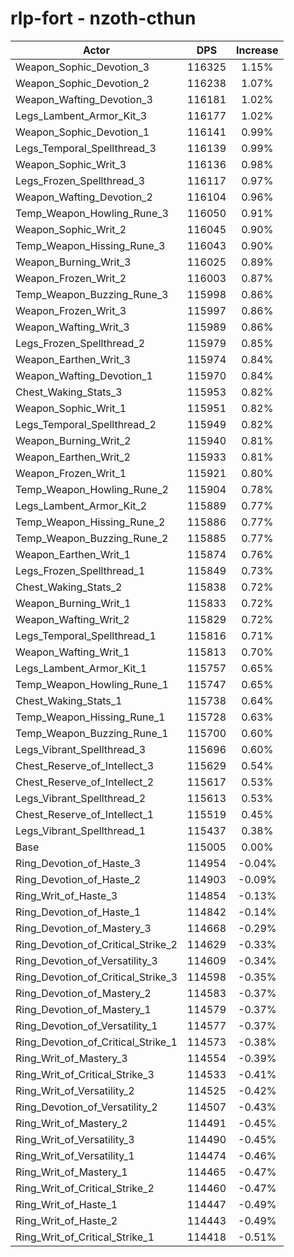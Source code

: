 # rlp-fort - nzoth-cthun
| Actor | DPS | Increase |
|---|:---:|:---:|
|Weapon_Sophic_Devotion_3|116325|1.15%|
|Weapon_Sophic_Devotion_2|116238|1.07%|
|Weapon_Wafting_Devotion_3|116181|1.02%|
|Legs_Lambent_Armor_Kit_3|116177|1.02%|
|Weapon_Sophic_Devotion_1|116141|0.99%|
|Legs_Temporal_Spellthread_3|116139|0.99%|
|Weapon_Sophic_Writ_3|116136|0.98%|
|Legs_Frozen_Spellthread_3|116117|0.97%|
|Weapon_Wafting_Devotion_2|116104|0.96%|
|Temp_Weapon_Howling_Rune_3|116050|0.91%|
|Weapon_Sophic_Writ_2|116045|0.90%|
|Temp_Weapon_Hissing_Rune_3|116043|0.90%|
|Weapon_Burning_Writ_3|116025|0.89%|
|Weapon_Frozen_Writ_2|116003|0.87%|
|Temp_Weapon_Buzzing_Rune_3|115998|0.86%|
|Weapon_Frozen_Writ_3|115997|0.86%|
|Weapon_Wafting_Writ_3|115989|0.86%|
|Legs_Frozen_Spellthread_2|115979|0.85%|
|Weapon_Earthen_Writ_3|115974|0.84%|
|Weapon_Wafting_Devotion_1|115970|0.84%|
|Chest_Waking_Stats_3|115953|0.82%|
|Weapon_Sophic_Writ_1|115951|0.82%|
|Legs_Temporal_Spellthread_2|115949|0.82%|
|Weapon_Burning_Writ_2|115940|0.81%|
|Weapon_Earthen_Writ_2|115933|0.81%|
|Weapon_Frozen_Writ_1|115921|0.80%|
|Temp_Weapon_Howling_Rune_2|115904|0.78%|
|Legs_Lambent_Armor_Kit_2|115889|0.77%|
|Temp_Weapon_Hissing_Rune_2|115886|0.77%|
|Temp_Weapon_Buzzing_Rune_2|115885|0.77%|
|Weapon_Earthen_Writ_1|115874|0.76%|
|Legs_Frozen_Spellthread_1|115849|0.73%|
|Chest_Waking_Stats_2|115838|0.72%|
|Weapon_Burning_Writ_1|115833|0.72%|
|Weapon_Wafting_Writ_2|115829|0.72%|
|Legs_Temporal_Spellthread_1|115816|0.71%|
|Weapon_Wafting_Writ_1|115813|0.70%|
|Legs_Lambent_Armor_Kit_1|115757|0.65%|
|Temp_Weapon_Howling_Rune_1|115747|0.65%|
|Chest_Waking_Stats_1|115738|0.64%|
|Temp_Weapon_Hissing_Rune_1|115728|0.63%|
|Temp_Weapon_Buzzing_Rune_1|115700|0.60%|
|Legs_Vibrant_Spellthread_3|115696|0.60%|
|Chest_Reserve_of_Intellect_3|115629|0.54%|
|Chest_Reserve_of_Intellect_2|115617|0.53%|
|Legs_Vibrant_Spellthread_2|115613|0.53%|
|Chest_Reserve_of_Intellect_1|115519|0.45%|
|Legs_Vibrant_Spellthread_1|115437|0.38%|
|Base|115005|0.00%|
|Ring_Devotion_of_Haste_3|114954|-0.04%|
|Ring_Devotion_of_Haste_2|114903|-0.09%|
|Ring_Writ_of_Haste_3|114854|-0.13%|
|Ring_Devotion_of_Haste_1|114842|-0.14%|
|Ring_Devotion_of_Mastery_3|114668|-0.29%|
|Ring_Devotion_of_Critical_Strike_2|114629|-0.33%|
|Ring_Devotion_of_Versatility_3|114609|-0.34%|
|Ring_Devotion_of_Critical_Strike_3|114598|-0.35%|
|Ring_Devotion_of_Mastery_2|114583|-0.37%|
|Ring_Devotion_of_Mastery_1|114579|-0.37%|
|Ring_Devotion_of_Versatility_1|114577|-0.37%|
|Ring_Devotion_of_Critical_Strike_1|114573|-0.38%|
|Ring_Writ_of_Mastery_3|114554|-0.39%|
|Ring_Writ_of_Critical_Strike_3|114533|-0.41%|
|Ring_Writ_of_Versatility_2|114525|-0.42%|
|Ring_Devotion_of_Versatility_2|114507|-0.43%|
|Ring_Writ_of_Mastery_2|114491|-0.45%|
|Ring_Writ_of_Versatility_3|114490|-0.45%|
|Ring_Writ_of_Versatility_1|114474|-0.46%|
|Ring_Writ_of_Mastery_1|114465|-0.47%|
|Ring_Writ_of_Critical_Strike_2|114460|-0.47%|
|Ring_Writ_of_Haste_1|114447|-0.49%|
|Ring_Writ_of_Haste_2|114443|-0.49%|
|Ring_Writ_of_Critical_Strike_1|114418|-0.51%|
